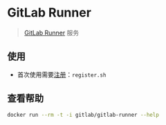 # GitLab Runner

> [GitLab Runner](https://docs.gitlab.com/runner/install/docker.html) 服务

## 使用

- 首次使用需要[注册](https://docs.gitlab.com/runner/configuration/advanced-configuration.html)：`register.sh`

## 查看帮助
```sh
docker run --rm -t -i gitlab/gitlab-runner --help
```
